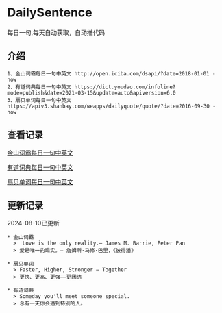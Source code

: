 # DailySentence

每日一句,每天自动获取，自动推代码

## 介绍

```
1、金山词霸每日一句中英文 http://open.iciba.com/dsapi/?date=2018-01-01 - now
2、有道词典每日一句中英文 https://dict.youdao.com/infoline?mode=publish&date=2021-03-15&update=auto&apiversion=6.0
3、扇贝单词每日一句中英文 https://apiv3.shanbay.com/weapps/dailyquote/quote/?date=2016-09-30 - now
```

## 查看记录

[金山词霸每日一句中英文](./data/iciba/)

[有道词典每日一句中英文](./data/youdao/)

[扇贝单词每日一句中英文](./data/shanbay/)

## 更新记录
2024-08-10已更新 
```
* 金山词霸
  >  Love is the only reality.— James M. Barrie, Peter Pan
  > 爱是唯一的现实。— 詹姆斯·马修·巴里，《彼得潘》

* 扇贝单词
  > Faster, Higher, Stronger – Together
  > 更快、更高、更强——更团结

* 有道词典
  > Someday you'll meet someone special.
  > 总有一天你会遇到特别的人。

```
